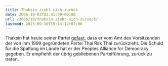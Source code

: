 ```yaml
---
title: Thaksin zieht sich zurück
date: 2006-10-03T02:41:00+00:00
url: /2006/10/thaksin-zieht-sich-zurueck/
lastmod: 2023-09-10T19:14:12+07:00
---
```

Thaksin hat heute seiner Partei [gefaxt][1], dass er vom Amt des Vorsitzenden der von ihm 1999 gegründeten Partei Thai Rak Thai zurückzieht. Die Schuld für die Spaltung im Lande hat er der Peoples Alliance for Democracy gegeben. Er empfiehlt der übrig gebliebenen Parteiführung, zurück zu treten.

 [1]: http://www.bangkokpost.com/breaking_news/breakingnews.php?id=113322
